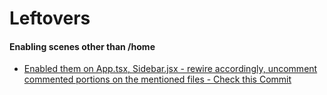 # Leftovers

#### Enabling scenes other than /home
* [Enabled them on App.tsx, Sidebar.jsx - rewire accordingly, uncomment commented portions on the mentioned files - Check this Commit](https://github.com/sgdheeban/zen-watch-admin/commit/c91619e36311fe610cbd7a30cf1550a94dd16e1c)